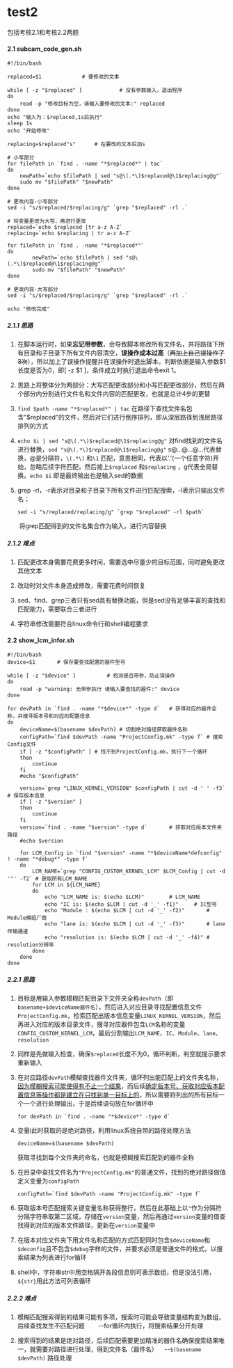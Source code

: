 # test2

包括考核2.1和考核2.2两题

#### 2.1 subcam_code_gen.sh

```shell
#!/bin/bash

replaced=$1             # 要修改的文本

while [ -z "$replaced" ]			# 没有参数输入，退出程序
do
	read -p "修改目标为空，请输入要修改的文本:" replaced
done
echo "输入为：$replaced,1s后执行"
sleep 1s
echo "开始修改"

replacing=$replaced"s"		# 在要改的文本后加s

# 小写部分
for filePath in `find . -name "*$replaced*" | tac`		
do
	newPath=`echo $filePath | sed "s@\(.*\)$replaced@\1$replacing@g"`
	sudo mv "$filePath" "$newPath"
done

# 更改内容-小写部分
sed -i "s/$replaced/$replacing/g" `grep "$replaced" -rl .`

# 将变量更改为大写，再进行更改
replaced=`echo $replaced |tr a-z A-Z`
replacing=`echo $replacing | tr a-z A-Z`

for filePath in `find . -name "*$replaced*"`
do
        newPath=`echo $filePath | sed "s@\(.*\)$replaced@\1$replacing@g"`
       	sudo mv "$filePath" "$newPath"
done

# 更改内容-大写部分
sed -i "s/$replaced/$replacing/g" `grep "$replaced" -rl .`

echo "修改完成"
```

##### 2.1.1 思路

1. 在脚本运行时，如果**忘记带参数**，会导致脚本修改所有文件名，并将路径下所有目录和子目录下所有文件内容清空，**误操作成本过高**（~~再加上自己误操作了3次~~），所以加上了误操作提醒并在误操作时退出脚本。判断依据是输入参数$1长度是否为0，即[ -z \$1 ]，条件成立时执行退出命令exit 1。

2. 思路上将整体分为两部分：大写匹配更改部分和小写匹配更改部分，然后在两个部分内分别进行文件名和文件内容的匹配更改，也就是总计4步的更替

3. `find $path -name "*$replaced*" | tac`  在路径下查找文件名包含"$replaced"的文件，然后对它们进行倒序排列，即从深层路径到浅层路径排列的方式

4. `echo $i | sed "s@\(.*\)$replaced@\1$replacing@g"` 对find找到的文件名进行替换，`sed "s@\(.*\)$replaced@\1$replacing@g"` s@...@...@...代表替换，@是分隔符，`\(.*\)` 和`\1` 匹配，意思相同，代表以'.'(一个任意字符)开始，忽略后续字符匹配，然后接上`$replaced` 和`$replacing` ，g代表全局替换。`echo $i` 即是最终输出也是输入sed的数据

5. grep -rl，-r表示对目录和子目录下所有文件进行匹配搜索，-l表示只输出文件名；
   
   ```shell
   sed -i "s/replaced/replacing/g" `grep "$replaced" -rl $path`
   ```

       将grep匹配得到的文件名集合作为输入，进行内容替换

##### 2.1.2 难点

1. 匹配更改本身需要花费更多时间，需要选中尽量少的目标范围，同时避免更改其他文本

2. 改动时对文件本身造成修改，需要花费时间恢复

3. sed、find、grep三者只有sed具有替换功能，但是sed没有足够丰富的查找和匹配能力，需要联合三者进行

4. 字符串修改需要符合linux命令行和shell编程要求

#### 2.2 show_lcm_infor.sh

```shell
#!/bin/bash
device=$1       # 保存要查找配置的器件型号

while [ -z "$device" ]			# 检测是否带参，防止误操作
do
	read -p "warning: 无带参执行 请输入要查找的器件:" device
done

for devPath in `find . -name "*$device*" -type d` 	# 获得对应的器件全称，并搜寻版本号和对应的配置信息
do
	deviceName=$(basename $devPath)	# 切割绝对路径获取器件名称
	configPath=`find $devPath -name "ProjectConfig.mk" -type f`	# 搜索Config文件
	if [ -z "$configPath" ]	# 找不到ProjectConfig.mk，执行下一个循环
	then
		continue
	fi
	#echo "$configPath"

	version=`grep "LINUX_KERNEL_VERSION" $configPath | cut -d ' ' -f3`	# 保存版本信息
	if [ -z "$version" ]
	then
		continue
	fi
	version=`find . -name "$version" -type d`		# 获取对应版本文件夹路径
	#echo $version

	for LCM_Config in `find "$version" -name "*$deviceName*defconfig" ! -name "*debug*" -type f`
	do
        LCM_NAME=`grep "CONFIG_CUSTOM_KERNEL_LCM" $LCM_Config | cut -d '"' -f2`	# 获取所有LCM_NAME
		for LCM in ${LCM_NAME}
		do
        	echo "LCM_NAME is: $(echo $LCM)"		# LCM_NAME
			echo "IC is: $(echo $LCM | cut -d '_' -f1)"		# IC型号
			echo "Module : $(echo $LCM | cut -d '_' -f2)"		# Module模组厂商
			echo "lane is: $(echo $LCM | cut -d '_' -f3)"		# lane传输通道
			echo "resolution is: $(echo $LCM | cut -d '_' -f4)"	# resolution分辨率
		done
	done
done

```

##### 2.2.1 思路

1. 目标是用输入参数模糊匹配目录下文件夹全称`devPath`（即`basename+$deviceName器件名`），然后进入对应目录寻找配置信息文件`ProjectConfig.mk`，检索匹配出版本信息变量`LINUX_KERNEL_VERSION`，然后再进入对应的版本目录文件，搜寻对应器件包含`LCM`名称的变量`CONFIG_CUSTOM_KERNEL_LCM`，最后分割输出`LCM_NAME`、`IC`、`Module`、`lane`、`resolution`

2. 同样是先做输入检查，确保`$replaced`长度不为0，循环判断，判空就提示要求重新输入

3. 在对应路径`devPath`模糊查找器件文件夹，循环列出能匹配上的文件夹名称，<u>因为模糊搜索可能使得有不止一个结果</u>，而后续<u>确定版本号、获取对应版本配置信息等操作都是建立在只找到单一目标上的</u>，所以需要将列出的所有目标一个一个进行处理输出，于是后续语句放在for循环中
   
   ```shell
   for devPath in `find . -name "*$device*" -type d`
   ```

4. 变量i此时获取的是绝对路径，利用linux系统自带的路径处理方法
   
   ```shell
   deviceName=$(basename $devPath)
   ```
   
   获取寻找到每个文件夹的命名，也就是模糊搜索匹配到的器件全称

5. 在目录中查找文件名为`"ProjectConfig.mk"`的普通文件，找到的绝对路径做值定义变量为`configPath` 
   
   ```shell
   configPath=`find $devPath -name "ProjectConfig.mk" -type f`
   ```

6. 获取版本号匹配搜索关键变量名称获得整行，然后在此基础上以`"`作为分隔符分隔字符串取第二区域，存储在`version`变量，然后再通过`version`变量的值查找得到对应的版本文件路径，更新在`version`变量中

7. 在版本对应文件夹下用文件名称匹配的方式匹配同时包含`$deviceName`和`$deconfig`且不包含`$debug`字样的文件，并要求必须是普通文件的格式，以搜索结果为列表进行for循环

8. shell中，字符串str中用空格隔开各段信息则可表示数组，但是没法引用，`${str}`用此方法可列表循环

##### 2.2.2 难点

1. 模糊匹配搜索得到的结果可能有多项，搜索时可能会导致变量结构变为数组，后续查找发生不匹配问题        --for循环内执行，将搜索结果分开处理

2. 搜索得到的结果是绝对路径，后续匹配需要更加精准的器件名确保搜索结果唯一，就需要对路径进行处理，得到文件名（器件名）    --`$(basename $devPath)` 路径处理
